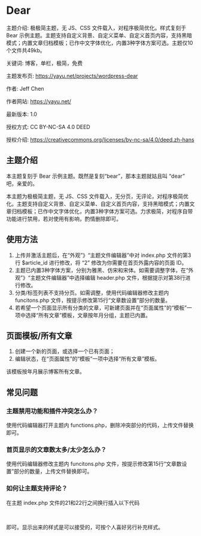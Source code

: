 # Dear

主题介绍: 极极简主题，无 JS、CSS 文件载入，对程序极简优化。样式复刻于 Bear 示例主题。主题支持自定义背景、自定义菜单、自定义首页内容，支持黑暗模式；内置文章归档模板；已作中文字体优化，内置3种字体方案可选。主题仅10个文件共49kb。

关键词: 博客，单栏，极简，免费

主题发布页: https://yayu.net/projects/wordpress-dear

作者: Jeff Chen

作者网站: https://yayu.net/

最新版本: 1.0

授权方式: CC BY-NC-SA 4.0 DEED

授权介绍: https://creativecommons.org/licenses/by-nc-sa/4.0/deed.zh-hans


## 主题介绍

本主题复刻于 Bear 示例主题。既然是复刻“bear”，那本主题就姑且叫 “dear” 吧，亲爱的。

本主题为极极简主题，无 JS、CSS 文件载入，无分页，无评论，对程序极简优化。主题支持自定义背景、自定义菜单、自定义首页内容，支持黑暗模式；内置文章归档模板；已作中文字体优化，内置3种字体方案可选。力求极简，对程序自带功能进行禁用，若对使用有影响，酌情删除即可。


## 使用方法

1. 上传并激活主题后，在“外观”》“主题文件编辑器”中对 index.php 文件的第3行 $article_id 进行修改，将 “2” 修改为你需要在首页外露内容的页面 ID。
2. 主题已内置3种字体方案，分别为雅黑、仿宋和宋体。如需要调整字体，在“外观”》“主题文件编辑器”中选择编辑 header.php 文件，根据提示对第38行进行修改。
3. 分类/标签列表不支持分页。如需调整，使用代码编辑器修改主题内 funcitons.php 文件，按提示修改第15行“文章数设置”部分的数量。
4. 若希望一个页面显示所有分类的文章，可新建页面并在“页面属性”的“模板”一项中选择“所有文章”模板，文章按年月分组，主题已内置。


## 页面模板/所有文章

1. 创建一个新的页面，或选择一个已有页面；
2. 编辑状态，在“页面属性”的“模板”一项中选择“所有文章”模板。

该模板按年月展示博客所有文章。


## 常见问题

### 主题禁用功能和插件冲突怎么办？

使用代码编辑器打开主题内 functions.php，删除冲突部分的代码，上传文件替换即可。

### 首页显示的文章数太多/太少怎么办？

使用代码编辑器修改主题内 funcitons.php 文件，按提示修改第15行“文章数设置”部分的数量，上传文件替换即可。

### 如何让主题支持评论？

在主题 index.php 文件的21和22行之间换行插入以下代码 <p><br /><?php if (comments_open()) {comments_template();}?></p> 即可。显示出来的样式是可以接受的，可按个人喜好另行补充样式。
